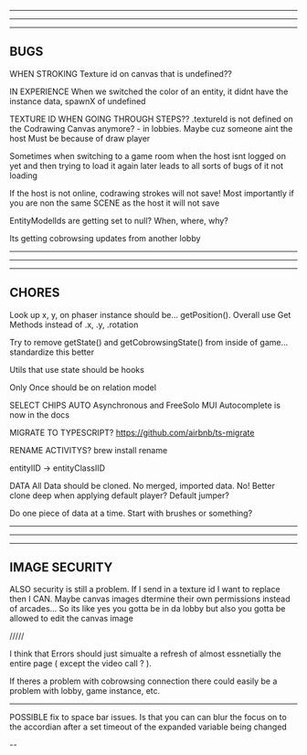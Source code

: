 --------------------------------------------------------------------------------------
--------------------------------------------------------------------------------------
--------------------------------------------------------------------------------------
BUGS
--------------------------------------------------------------------------------------

WHEN STROKING
  Texture id on canvas that is undefined?? 

IN EXPERIENCE
  When we switched the color of an entity, it didnt have the instance data, spawnX of undefined
  
TEXTURE ID WHEN GOING THROUGH STEPS??
  .textureId is not defined on the Codrawing Canvas anymore? - in lobbies. Maybe cuz someone aint the host
  Must be because of draw player 

Sometimes when switching to a game room when the host isnt logged on yet and then trying to load it again later leads to all sorts of bugs of it not loading

If the host is not online, codrawing strokes will not save! Most importantly if you are non the same SCENE as the host it will not save

EntityModelIds are getting set to null? When, where, why?

Its getting cobrowsing updates from another lobby

--------------------------------------------------------------------------------------
--------------------------------------------------------------------------------------
--------------------------------------------------------------------------------------
CHORES
--------------------------------------------------------------------------------------

Look up x, y, on phaser instance should be... getPosition(). Overall use Get Methods instead of .x, .y, .rotation

Try to remove getState() and getCobrowsingState() from inside of game... standardize this better

Utils that use state should be hooks

Only Once should be on relation model

SELECT CHIPS AUTO 
  Asynchronous and FreeSolo MUI Autocomplete is now in the docs

MIGRATE TO TYPESCRIPT?
  https://github.com/airbnb/ts-migrate

RENAME ACTIVITYS?
  brew install rename

entityIID -> entityClassIID

DATA
  All Data should be cloned. No merged, imported data. No!
  Better clone deep when applying default player? Default jumper?

  Do one piece of data at a time. Start with brushes or something?

--------------------------------------------------------------------------------------
--------------------------------------------------------------------------------------
--------------------------------------------------------------------------------------
IMAGE SECURITY
--------------------------------------------------------------------------------------

ALSO security is still a problem. If I send in a texture id I want to replace then I CAN. Maybe canvas images dtermine their own permissions instead of arcades...
So its like yes you gotta be in da lobby but also you gotta be allowed to edit the canvas image

/////

I think that Errors should just simualte a refresh of almost essnetially the entire page ( except the video call ? ). 

If theres a problem with cobrowsing connection there could easily be a problem with lobby, game instance, etc. 


----

POSSIBLE fix to space bar issues. Is that you can can blur the focus on to the accordian after a set timeout of the expanded variable being changed

--